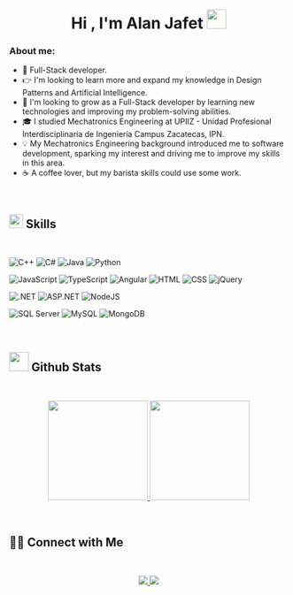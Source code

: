 <h1 align="center"><b>Hi , I'm Alan Jafet </b><img src="https://media.giphy.com/media/hvRJCLFzcasrR4ia7z/giphy.gif" width="35"></h1>

### About me:
- 🎯 Full-Stack developer.
- 👉 I'm looking to learn more and expand my knowledge in Design Patterns and Artificial Intelligence.
- 🔭 I'm looking to grow as a Full-Stack developer by learning new technologies and improving my problem-solving abilities.
- 🎓 I studied Mechatronics Engineering at UPIIZ - Unidad Profesional Interdisciplinaria de Ingeniería Campus Zacatecas, IPN.
- 💡 My Mechatronics Engineering background introduced me to software development, sparking my interest and driving me to improve my skills in this area.
- ☕ A coffee lover, but my barista skills could use some work.


<br>

## <img src="https://media2.giphy.com/media/QssGEmpkyEOhBCb7e1/giphy.gif?cid=ecf05e47a0n3gi1bfqntqmob8g9aid1oyj2wr3ds3mg700bl&rid=giphy.gif" width ="25"><b> Skills</b>
<br>

![C++](https://img.shields.io/badge/C%2B%2B-%2300599C?logo=C%2B%2B)
![C#](https://img.shields.io/badge/C%23-%2300599C?logo=C%2B%2B)
![Java](https://img.shields.io/badge/Java-red?logo=coffeescript)
![Python](https://img.shields.io/badge/Python-%233776AB?logo=python&logoColor=white)

![JavaScript](https://img.shields.io/badge/JavaScript-%23F7DF1E?logo=javascript&logoColor=black)
![TypeScript](https://img.shields.io/badge/TypeScript-%233178C6?logo=typescript&logoColor=white)
![Angular](https://img.shields.io/badge/Angular-%230F0F11?logo=angular)
![HTML](https://img.shields.io/badge/HTML-%23E34F26?logo=html5&logoColor=white)
![CSS](https://img.shields.io/badge/CSS-%23663399?logo=CSS&logoColor=white)
![jQuery](https://img.shields.io/badge/jQuery-%230769AD?logo=jquery)

![.NET](https://img.shields.io/badge/.NET-%23512BD4?logo=.net)
![ASP.NET](https://img.shields.io/badge/ASP.NET-%23512BD4?logo=.net)
![NodeJS](https://img.shields.io/badge/Node.js-%235FA04E?logo=node.js&logoColor=white)

![SQL Server](https://img.shields.io/badge/SQL%20Server-%23512BD4)
![MySQL](https://img.shields.io/badge/MySQL-%234479A1?logo=mysql&logoColor=white)
![MongoDB](https://img.shields.io/badge/MongoDB-%2347A248?logo=mongodb&logoColor=white)

<br>


## <img src="https://media.giphy.com/media/iY8CRBdQXODJSCERIr/giphy.gif" width="35"><b> Github Stats </b>
<br>
<p align="center">
  <a href="https://github.com/AlanJafetRL">
    <img height="180em" src="https://github-readme-stats-eight-theta.vercel.app/api?username=AlanJafetRL&show_icons=true&theme=algolia&include_all_commits=true&count_private=true"/>
    <img height="180em" src="https://github-readme-stats-eight-theta.vercel.app/api/top-langs/?username=AlanJafetRL&layout=compact&langs_count=8&theme=algolia"/>
  </a>
</p>
<br>

## 🤝🏻 Connect with Me
<br>
<p align="center">
  <a href="https://www.linkedin.com/in/alan-jafet-rojas-lopez">
    <img src="https://img.shields.io/badge/LinkedIn-blue" />
  </a>
  
  <a href="mailto:alanjafet.rl@gmail.com">
    <img src="https://img.shields.io/badge/alanjafet.rl%40gmail.com-red?logo=gmail&logoColor=white" />
  </a>
</p>
<br>
